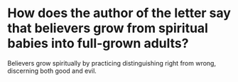 # How does the author of the letter say that believers grow from spiritual babies into full-grown adults?

Believers grow spiritually by practicing distinguishing right from wrong, discerning both good and evil.
